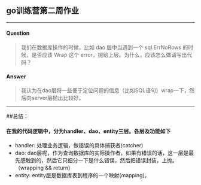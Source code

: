 ## go训练营第二周作业
***
#### Question
>我们在数据库操作的时候，比如 dao 层中当遇到一个 sql.ErrNoRows 的时候，是否应该 Wrap 这个 error，抛给上层。为什么，应该怎么做请写出代码？

#### Answer
>我认为在dao层将一些便于定位问题的信息（比如SQL语句）wrap一下，然后向server层抛出比较好。

***
##总结：
#### 在我的代码逻辑中，分为handler、dao、entity三层。各层及功能如下

* handler: 处理业务逻辑，做错误的具体捕获者(catcher)
* dao: dao层呢，作为查询数据库的实际操作者，如果有错误的话，这一层是最先感触到的，然后它只细分一下是什么错误，然后把错误封装，上抛。（wrapping && return）
* entity: entity层是数据库表到程序的一个映射(mapping)。